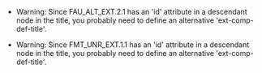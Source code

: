 * Warning: Since FAU_ALT_EXT.2.1 has an 'id' attribute in a descendant node in the title, you probably need to define an alternative 'ext-comp-def-title'.
                       
* Warning: Since FMT_UNR_EXT.1.1 has an 'id' attribute in a descendant node in the title, you probably need to define an alternative 'ext-comp-def-title'.
                       

